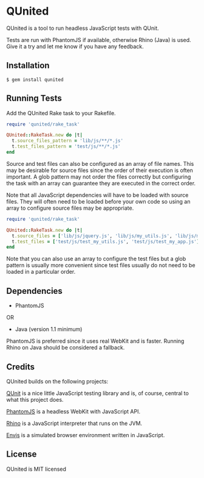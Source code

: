 # QUnited

QUnited is a tool to run headless JavaScript tests with QUnit.

Tests are run with PhantomJS if available, otherwise Rhino (Java) is used. Give it a try and let me know if you have any feedback.

## Installation

```
$ gem install qunited
```

## Running Tests

Add the QUnited Rake task to your Rakefile.

```ruby
require 'qunited/rake_task'

QUnited::RakeTask.new do |t|
  t.source_files_pattern = 'lib/js/**/*.js'
  t.test_files_pattern = 'test/js/**/*.js'
end
```

Source and test files can also be configured as an array of file names. This may be desirable for source files since the order of their execution is often important. A glob pattern may not order the files correctly but configuring the task with an array can guarantee they are executed in the correct order.

Note that all JavaScript dependencies will have to be loaded with source files. They will often need to be loaded before your own code so using an array to configure source files may be appropriate.

```ruby
require 'qunited/rake_task'

QUnited::RakeTask.new do |t|
  t.source_files = ['lib/js/jquery.js', 'lib/js/my_utils.js', 'lib/js/my_app.js']
  t.test_files = ['test/js/test_my_utils.js', 'test/js/test_my_app.js']
end
```

Note that you can also use an array to configure the test files but a glob pattern is usually more convenient since test files usually do not need to be loaded in a particular order.

## Dependencies

- PhantomJS

OR

- Java (version 1.1 minimum)

PhantomJS is preferred since it uses real WebKit and is faster. Running Rhino on Java should be considered a fallback.

## Credits

QUnited builds on the following projects:

[QUnit](https://github.com/jquery/qunit/) is a nice little JavaScript testing library and is, of course, central to what this project does.

[PhantomJS](http://phantomjs.org/) is a headless WebKit with JavaScript API.

[Rhino](http://www.mozilla.org/rhino/) is a JavaScript interpreter that runs on the JVM.

[Envjs](http://www.envjs.com/) is a simulated browser environment written in JavaScript.

## License

QUnited is MIT licensed
